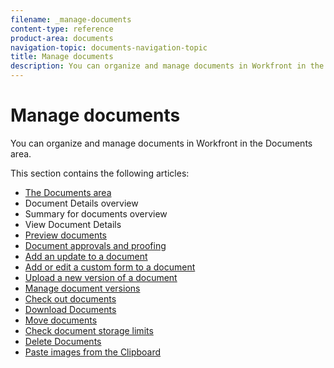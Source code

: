 ```yaml
---
filename: _manage-documents
content-type: reference
product-area: documents
navigation-topic: documents-navigation-topic
title: Manage documents
description: You can organize and manage documents in Workfront in the Documents area.
---
```


# Manage documents

You can organize and manage documents in Workfront in the Documents area.

This section contains the following articles:​

* [The Documents area](../../documents/managing-documents/documents-area.md) 
* Document Details overview
* Summary for documents overview
* View Document Details 
* [Preview documents](../../documents/managing-documents/preview-documents.md) 
* [Document approvals and proofing](../../documents/managing-documents/document-approvals-and-proofing.md) 
* [Add an update to a document](../../documents/managing-documents/add-update-documents.md) 
* [Add or edit a custom form to a document](../../documents/managing-documents/add-custom-form-documents.md) 
* [Upload a new version of a document](../../documents/managing-documents/upload-new-document-version.md) 
* [Manage document versions](../../documents/managing-documents/manage-document-versions.md) 
* [Check out documents](../../documents/managing-documents/check-out-documents.md) 
* [Download Documents](../../documents/managing-documents/download-documents.md) 
* [Move documents](../../documents/managing-documents/move-documents.md) 
* [Check document storage limits](../../documents/managing-documents/check-document-storage.md) 
* [Delete Documents](../../documents/managing-documents/delete-documents.md) 
* [Paste images from the Clipboard](../../documents/managing-documents/paste-image-clipboard.md)

